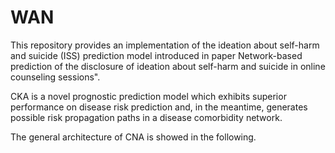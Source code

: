 # WAN
This repository provides an implementation of the ideation about self-harm and suicide (ISS) prediction model introduced in paper Network-based prediction of the disclosure of ideation about self-harm and suicide in online counseling sessions".

CKA is a novel prognostic prediction model which exhibits superior performance on disease risk prediction and, in the meantime, generates possible risk propagation paths in a disease comorbidity network.

The general architecture of CNA is showed in the following.
